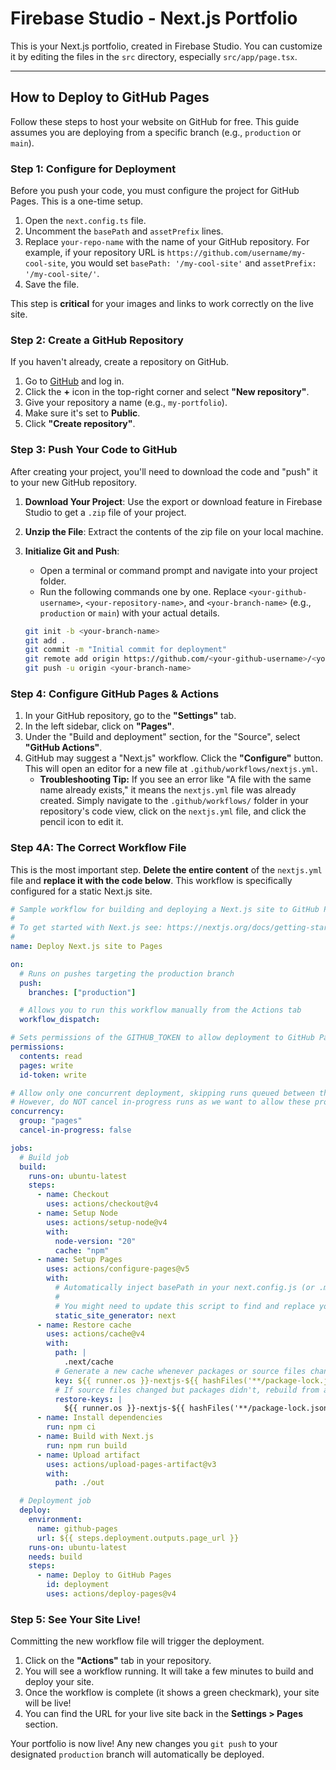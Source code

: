 # Firebase Studio - Next.js Portfolio

This is your Next.js portfolio, created in Firebase Studio. You can customize it by editing the files in the `src` directory, especially `src/app/page.tsx`.

---

## How to Deploy to GitHub Pages

Follow these steps to host your website on GitHub for free. This guide assumes you are deploying from a specific branch (e.g., `production` or `main`).

### Step 1: Configure for Deployment

Before you push your code, you must configure the project for GitHub Pages. This is a one-time setup.

1.  Open the `next.config.ts` file.
2.  Uncomment the `basePath` and `assetPrefix` lines.
3.  Replace `your-repo-name` with the name of your GitHub repository. For example, if your repository URL is `https://github.com/username/my-cool-site`, you would set `basePath: '/my-cool-site'` and `assetPrefix: '/my-cool-site/'`.
4.  Save the file.

This step is **critical** for your images and links to work correctly on the live site.

### Step 2: Create a GitHub Repository

If you haven't already, create a repository on GitHub.

1.  Go to [GitHub](https://github.com) and log in.
2.  Click the **+** icon in the top-right corner and select **"New repository"**.
3.  Give your repository a name (e.g., `my-portfolio`).
4.  Make sure it's set to **Public**.
5.  Click **"Create repository"**.

### Step 3: Push Your Code to GitHub

After creating your project, you'll need to download the code and "push" it to your new GitHub repository.

1.  **Download Your Project**: Use the export or download feature in Firebase Studio to get a `.zip` file of your project.
2.  **Unzip the File**: Extract the contents of the zip file on your local machine.
3.  **Initialize Git and Push**:
    *   Open a terminal or command prompt and navigate into your project folder.
    *   Run the following commands one by one. Replace `<your-github-username>`, `<your-repository-name>`, and `<your-branch-name>` (e.g., `production` or `main`) with your actual details.

    ```bash
    git init -b <your-branch-name>
    git add .
    git commit -m "Initial commit for deployment"
    git remote add origin https://github.com/<your-github-username>/<your-repository-name>.git
    git push -u origin <your-branch-name>
    ```

### Step 4: Configure GitHub Pages & Actions

1.  In your GitHub repository, go to the **"Settings"** tab.
2.  In the left sidebar, click on **"Pages"**.
3.  Under the "Build and deployment" section, for the "Source", select **"GitHub Actions"**.
4.  GitHub may suggest a "Next.js" workflow. Click the **"Configure"** button. This will open an editor for a new file at `.github/workflows/nextjs.yml`.
    *   **Troubleshooting Tip:** If you see an error like "A file with the same name already exists," it means the `nextjs.yml` file was already created. Simply navigate to the `.github/workflows/` folder in your repository's code view, click on the `nextjs.yml` file, and click the pencil icon to edit it.

### Step 4A: The Correct Workflow File

This is the most important step. **Delete the entire content** of the `nextjs.yml` file and **replace it with the code below**. This workflow is specifically configured for a static Next.js site.

```yaml
# Sample workflow for building and deploying a Next.js site to GitHub Pages.
#
# To get started with Next.js see: https://nextjs.org/docs/getting-started
#
name: Deploy Next.js site to Pages

on:
  # Runs on pushes targeting the production branch
  push:
    branches: ["production"]

  # Allows you to run this workflow manually from the Actions tab
  workflow_dispatch:

# Sets permissions of the GITHUB_TOKEN to allow deployment to GitHub Pages
permissions:
  contents: read
  pages: write
  id-token: write

# Allow only one concurrent deployment, skipping runs queued between the run in-progress and latest queued.
# However, do NOT cancel in-progress runs as we want to allow these production deployments to complete.
concurrency:
  group: "pages"
  cancel-in-progress: false

jobs:
  # Build job
  build:
    runs-on: ubuntu-latest
    steps:
      - name: Checkout
        uses: actions/checkout@v4
      - name: Setup Node
        uses: actions/setup-node@v4
        with:
          node-version: "20"
          cache: "npm"
      - name: Setup Pages
        uses: actions/configure-pages@v5
        with:
          # Automatically inject basePath in your next.config.js (or .mjs) file.
          #
          # You might need to update this script to find and replace your base path in your next.config.js file.
          static_site_generator: next
      - name: Restore cache
        uses: actions/cache@v4
        with:
          path: |
            .next/cache
          # Generate a new cache whenever packages or source files change.
          key: ${{ runner.os }}-nextjs-${{ hashFiles('**/package-lock.json', '**/yarn.lock') }}-${{ hashFiles('**.[jt]s', '**.[jt]sx') }}
          # If source files changed but packages didn't, rebuild from a prior cache.
          restore-keys: |
            ${{ runner.os }}-nextjs-${{ hashFiles('**/package-lock.json', '**/yarn.lock') }}-
      - name: Install dependencies
        run: npm ci
      - name: Build with Next.js
        run: npm run build
      - name: Upload artifact
        uses: actions/upload-pages-artifact@v3
        with:
          path: ./out

  # Deployment job
  deploy:
    environment:
      name: github-pages
      url: ${{ steps.deployment.outputs.page_url }}
    runs-on: ubuntu-latest
    needs: build
    steps:
      - name: Deploy to GitHub Pages
        id: deployment
        uses: actions/deploy-pages@v4
```

### Step 5: See Your Site Live!

Committing the new workflow file will trigger the deployment.

1.  Click on the **"Actions"** tab in your repository.
2.  You will see a workflow running. It will take a few minutes to build and deploy your site.
3.  Once the workflow is complete (it shows a green checkmark), your site will be live!
4.  You can find the URL for your live site back in the **Settings > Pages** section.

Your portfolio is now live! Any new changes you `git push` to your designated `production` branch will automatically be deployed.
